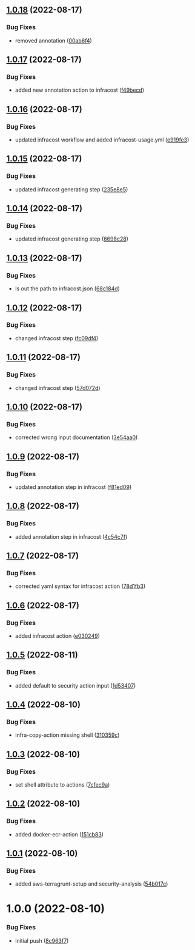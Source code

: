 ## [1.0.18](https://github.com/awazevr/devops-actions/compare/v1.0.17...v1.0.18) (2022-08-17)


### Bug Fixes

* removed annotation ([00ab6f4](https://github.com/awazevr/devops-actions/commit/00ab6f482b0d081aaf07f4c20273f29d6f68ab38))

## [1.0.17](https://github.com/awazevr/devops-actions/compare/v1.0.16...v1.0.17) (2022-08-17)


### Bug Fixes

* added new annotation action to infracost ([f49becd](https://github.com/awazevr/devops-actions/commit/f49becd7261055df9eac0232ecf69e42667d91e7))

## [1.0.16](https://github.com/awazevr/devops-actions/compare/v1.0.15...v1.0.16) (2022-08-17)


### Bug Fixes

* updated infracost workflow and added infracost-usage.yml ([e919fe3](https://github.com/awazevr/devops-actions/commit/e919fe34bcbebeef69c3d92b2e1912e769b4e59d))

## [1.0.15](https://github.com/awazevr/devops-actions/compare/v1.0.14...v1.0.15) (2022-08-17)


### Bug Fixes

* updated infracost generating step ([235e8e5](https://github.com/awazevr/devops-actions/commit/235e8e55643f7ddf711b181f0c813e3ec9c60f09))

## [1.0.14](https://github.com/awazevr/devops-actions/compare/v1.0.13...v1.0.14) (2022-08-17)


### Bug Fixes

* updated infracost generating step ([6698c28](https://github.com/awazevr/devops-actions/commit/6698c28fcb19496268920e0af5c7a95faf2baf20))

## [1.0.13](https://github.com/awazevr/devops-actions/compare/v1.0.12...v1.0.13) (2022-08-17)


### Bug Fixes

* ls out the path to infracost.json ([68c184d](https://github.com/awazevr/devops-actions/commit/68c184d0d8a60fe45e6e7d3a0e58925a8f253b58))

## [1.0.12](https://github.com/awazevr/devops-actions/compare/v1.0.11...v1.0.12) (2022-08-17)


### Bug Fixes

* changed infracost step ([fc09df4](https://github.com/awazevr/devops-actions/commit/fc09df493bcccb4d30dbeb79f4db5007d5966e8a))

## [1.0.11](https://github.com/awazevr/devops-actions/compare/v1.0.10...v1.0.11) (2022-08-17)


### Bug Fixes

* changed infracost step ([57d072d](https://github.com/awazevr/devops-actions/commit/57d072dfffbd95e70b2565e0275c2a2370ce6386))

## [1.0.10](https://github.com/awazevr/devops-actions/compare/v1.0.9...v1.0.10) (2022-08-17)


### Bug Fixes

* corrected wrong input documentation ([3e54aa0](https://github.com/awazevr/devops-actions/commit/3e54aa02a2bf6eafc7a43486d6337b2069b5cef8))

## [1.0.9](https://github.com/awazevr/devops-actions/compare/v1.0.8...v1.0.9) (2022-08-17)


### Bug Fixes

* updated annotation step in infracost ([f81ed09](https://github.com/awazevr/devops-actions/commit/f81ed09ba932a80e46895cd6db778ca14f4ca4b9))

## [1.0.8](https://github.com/awazevr/devops-actions/compare/v1.0.7...v1.0.8) (2022-08-17)


### Bug Fixes

* added annotation step in infracost ([4c54c7f](https://github.com/awazevr/devops-actions/commit/4c54c7fd60379247a5ac3e02e6923a9a9915d9aa))

## [1.0.7](https://github.com/awazevr/devops-actions/compare/v1.0.6...v1.0.7) (2022-08-17)


### Bug Fixes

* corrected yaml syntax for infracost action ([78d1fb3](https://github.com/awazevr/devops-actions/commit/78d1fb31f1856823bdb0cb25f29d270152f6358a))

## [1.0.6](https://github.com/awazevr/devops-actions/compare/v1.0.5...v1.0.6) (2022-08-17)


### Bug Fixes

* added infracost action ([e030249](https://github.com/awazevr/devops-actions/commit/e030249246215ff81f53ef3806149db8853fe977))

## [1.0.5](https://github.com/awazevr/devops-actions/compare/v1.0.4...v1.0.5) (2022-08-11)


### Bug Fixes

* added default to security action input ([1d53407](https://github.com/awazevr/devops-actions/commit/1d5340754a6fe2c5a90b21ab041936c300afb4a5))

## [1.0.4](https://github.com/awazevr/devops-actions/compare/v1.0.3...v1.0.4) (2022-08-10)


### Bug Fixes

* infra-copy-action missing shell ([310359c](https://github.com/awazevr/devops-actions/commit/310359c30f3b41eb1a0e5bc2594b1aee47cb5a40))

## [1.0.3](https://github.com/awazevr/devops-actions/compare/v1.0.2...v1.0.3) (2022-08-10)


### Bug Fixes

* set shell attribute to actions ([7cfec9a](https://github.com/awazevr/devops-actions/commit/7cfec9ac127e5dd40a1bcf4d7f2b3a9d2959d4c1))

## [1.0.2](https://github.com/awazevr/devops-actions/compare/v1.0.1...v1.0.2) (2022-08-10)


### Bug Fixes

* added docker-ecr-action ([151cb83](https://github.com/awazevr/devops-actions/commit/151cb833284b82f00d6e8c944badcbdafbbe2cd6))

## [1.0.1](https://github.com/awazevr/devops-actions/compare/v1.0.0...v1.0.1) (2022-08-10)


### Bug Fixes

* added aws-terragrunt-setup and security-analysis ([54b017c](https://github.com/awazevr/devops-actions/commit/54b017c62410da1f38f9e303dcac03a826ac0109))

# 1.0.0 (2022-08-10)


### Bug Fixes

* initial push ([8c963f7](https://github.com/awazevr/devops-actions/commit/8c963f7535f423bf0807f006742313f8c92d403f))
